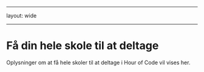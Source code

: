 * * *

layout: wide

* * *

# Få din hele skole til at deltage

Oplysninger om at få hele skoler til at deltage i Hour of Code vil vises her.
